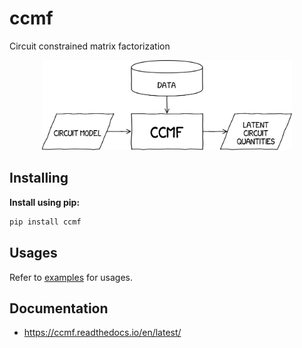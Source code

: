 # ccmf
Circuit constrained matrix factorization

<div align="center">
  <a href="https://ccmf.readthedocs.io/en/latest/"> <img width="400px" src="docs/source/_static/img/flowchart.png"></a>
</div>

## Installing

**Install using pip:**

```sh
pip install ccmf
```

## Usages
Refer to [examples](/examples) for usages.

## Documentation
* https://ccmf.readthedocs.io/en/latest/
